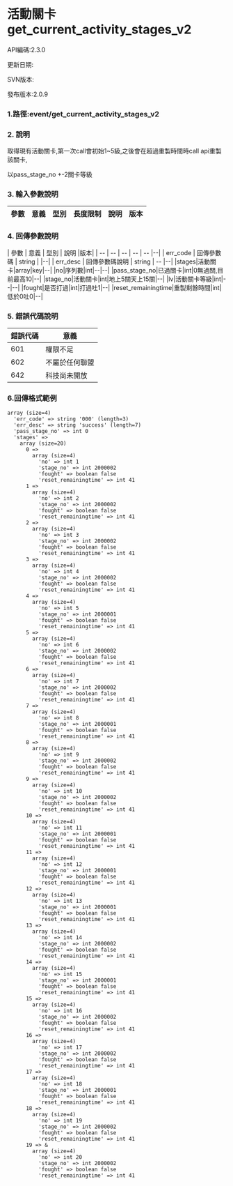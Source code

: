 # 活動關卡 get_current_activity_stages_v2





API編碼:2.3.0

> 


更新日期:

> 

SVN版本:

> 

發布版本:2.0.9
### 1.路徑:event/get_current_activity_stages_v2

### 2. 說明

取得現有活動關卡,第一次call會初始1~5級,之後會在超過重製時間時call api重製該關卡,

以pass_stage_no +-2關卡等級

### 3. 輸入參數說明


| 參數 | 意義 | 型別 | 長度限制 | 說明 |版本|
| -- | -- | -- | -- | -- | -- |



### 4. 回傳參數說明
| 參數 | 意義 | 型別 | 說明 |版本|
| -- | -- | -- | -- | -- |--|
| err_code | 回傳參數碼 | string |  |--|
| err_desc | 回傳參數碼說明 | string | -- |--|
|stages|活動關卡|array|key|--|
|no|序列數|int|--|--|
|pass_stage_no|已過關卡|int|0無過關,目前最高10|--|
|stage_no|活動關卡|int|地上5關天上15關|--|
|lv|活動關卡等級|int|--|--|
|fought|是否打過|int|打過吐1|--|
|reset_remainingtime|重製剩餘時間|int|低於0吐0|--|



### 5. 錯誤代碼說明
|錯誤代碼|意義|
|--|--|
|601|權限不足|
|602|不屬於任何聯盟|
|642|科技尚未開放|

### 6.回傳格式範例

```
array (size=4)
  'err_code' => string '000' (length=3)
  'err_desc' => string 'success' (length=7)
  'pass_stage_no' => int 0
  'stages' => 
    array (size=20)
      0 => 
        array (size=4)
          'no' => int 1
          'stage_no' => int 2000002
          'fought' => boolean false
          'reset_remainingtime' => int 41
      1 => 
        array (size=4)
          'no' => int 2
          'stage_no' => int 2000002
          'fought' => boolean false
          'reset_remainingtime' => int 41
      2 => 
        array (size=4)
          'no' => int 3
          'stage_no' => int 2000002
          'fought' => boolean false
          'reset_remainingtime' => int 41
      3 => 
        array (size=4)
          'no' => int 4
          'stage_no' => int 2000002
          'fought' => boolean false
          'reset_remainingtime' => int 41
      4 => 
        array (size=4)
          'no' => int 5
          'stage_no' => int 2000001
          'fought' => boolean false
          'reset_remainingtime' => int 41
      5 => 
        array (size=4)
          'no' => int 6
          'stage_no' => int 2000002
          'fought' => boolean false
          'reset_remainingtime' => int 41
      6 => 
        array (size=4)
          'no' => int 7
          'stage_no' => int 2000002
          'fought' => boolean false
          'reset_remainingtime' => int 41
      7 => 
        array (size=4)
          'no' => int 8
          'stage_no' => int 2000001
          'fought' => boolean false
          'reset_remainingtime' => int 41
      8 => 
        array (size=4)
          'no' => int 9
          'stage_no' => int 2000002
          'fought' => boolean false
          'reset_remainingtime' => int 41
      9 => 
        array (size=4)
          'no' => int 10
          'stage_no' => int 2000002
          'fought' => boolean false
          'reset_remainingtime' => int 41
      10 => 
        array (size=4)
          'no' => int 11
          'stage_no' => int 2000001
          'fought' => boolean false
          'reset_remainingtime' => int 41
      11 => 
        array (size=4)
          'no' => int 12
          'stage_no' => int 2000001
          'fought' => boolean false
          'reset_remainingtime' => int 41
      12 => 
        array (size=4)
          'no' => int 13
          'stage_no' => int 2000001
          'fought' => boolean false
          'reset_remainingtime' => int 41
      13 => 
        array (size=4)
          'no' => int 14
          'stage_no' => int 2000002
          'fought' => boolean false
          'reset_remainingtime' => int 41
      14 => 
        array (size=4)
          'no' => int 15
          'stage_no' => int 2000001
          'fought' => boolean false
          'reset_remainingtime' => int 41
      15 => 
        array (size=4)
          'no' => int 16
          'stage_no' => int 2000002
          'fought' => boolean false
          'reset_remainingtime' => int 41
      16 => 
        array (size=4)
          'no' => int 17
          'stage_no' => int 2000002
          'fought' => boolean false
          'reset_remainingtime' => int 41
      17 => 
        array (size=4)
          'no' => int 18
          'stage_no' => int 2000001
          'fought' => boolean false
          'reset_remainingtime' => int 41
      18 => 
        array (size=4)
          'no' => int 19
          'stage_no' => int 2000002
          'fought' => boolean false
          'reset_remainingtime' => int 41
      19 => &
        array (size=4)
          'no' => int 20
          'stage_no' => int 2000002
          'fought' => boolean false
          'reset_remainingtime' => int 41
```

